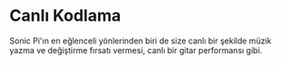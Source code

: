 # Canlı Kodlama

Sonic Pi'ın en eğlenceli yönlerinden biri de size canlı bir şekilde müzik yazma ve değiştirme fırsatı vermesi, canlı bir gitar performansı gibi. 
